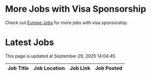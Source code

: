 # More Jobs with Visa Sponsorship

Check out [Europe Jobs](https://github.com/sureshparimi/europejobs#latest-jobs) for more jobs with visa sponsorship.

# Latest Jobs

This page is updated at September 29, 2025 14:04:45

| Job Title | Job Location | Job Link | Job Posted |
| --- | --- | --- | --- |
